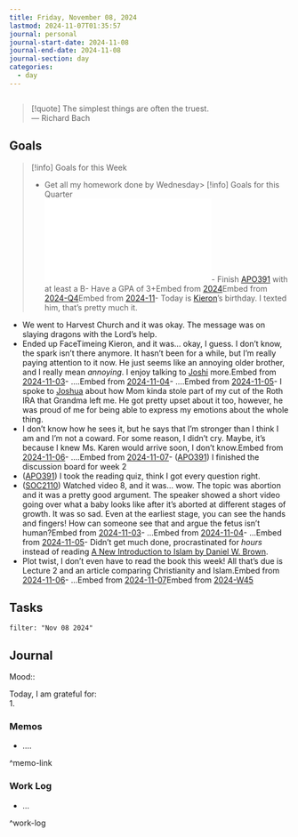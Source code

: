 ```yaml
---
title: Friday, November 08, 2024
lastmod: 2024-11-07T01:35:57
journal: personal
journal-start-date: 2024-11-08
journal-end-date: 2024-11-08
journal-section: day
categories:
  - day
---
```

  
```calendar-nav  
```  
  
> [!quote] The simplest things are often the truest.  
> — Richard Bach  
  
## Goals  
  
> [!info] Goals for this Week  
> - Get all my homework done by Wednesday> [!info] Goals for this Quarter  
> ![2024-Q4-link](2024-Q4.md#goals-link)- Finish [APO391](APO391.md) with at least a B- Have a GPA of 3+Embed from [2024]({{url}})Embed from [2024-Q4]({{url}})Embed from [2024-11]({{url}})- Today is [Kieron](Kieron.md)’s birthday. I texted him, that’s pretty much it.  
- We went to Harvest Church and it was okay. The message was on slaying dragons with the Lord’s help.  
- Ended up FaceTimeing Kieron, and it was… okay, I guess. I don’t know, the spark isn’t there anymore. It hasn’t been for a while, but I’m really paying attention to it now. He just seems like an annoying older brother, and I really mean *annoying*. I enjoy talking to [Joshi](Joshua%20Alejandro.md) more.Embed from [2024-11-03]({{url}})- ….Embed from [2024-11-04]({{url}})- ….Embed from [2024-11-05]({{url}})- I spoke to [Joshua](Joshua%20Alejandro.md) about how Mom kinda stole part of my cut of the Roth IRA that Grandma left me. He got pretty upset about it too, however, he was proud of me for being able to express my emotions about the whole thing.  
- I don’t know how he sees it, but he says that I’m stronger than I think I am and I’m not a coward. For some reason, I didn’t cry. Maybe, it’s because I knew Ms. Karen would arrive soon, I don’t know.Embed from [2024-11-06]({{url}})- ….Embed from [2024-11-07]({{url}})- ([APO391](APO391.md)) I finished the discussion board for week 2  
- ([APO391](APO391.md)) I took the reading quiz, think I got every question right.  
- ([SOC2110](SOC2110.md)) Watched video 8, and it was… wow. The topic was abortion and it was a pretty good argument. The speaker showed a short video going over what a baby looks like after it’s aborted at different stages of growth. It was so sad. Even at the earliest stage, you can see the hands and fingers! How can someone see that and argue the fetus isn’t human?Embed from [2024-11-03]({{url}})- …Embed from [2024-11-04]({{url}})- …Embed from [2024-11-05]({{url}})- Didn’t get much done, procrastinated for *hours* instead of reading [A New Introduction to Islam by Daniel W. Brown](Daniel%20W%20Brown%20-%20A%20New%20Introduction%20to%20Islam.md).  
- Plot twist, I don’t even have to read the book this week! All that’s due is Lecture 2 and an article comparing Christianity and Islam.Embed from [2024-11-06]({{url}})- …Embed from [2024-11-07]({{url}})Embed from [2024-W45](./2024-W45.md)  
  
## Tasks  
  
```todoist  
filter: "Nov 08 2024"    
```  
  
## Journal  
  
Mood::  
  
Today, I am grateful for:  
1.   
  
### Memos  
  
- ….  
  
^memo-link  
  
### Work Log  
  
- …  
  
^work-log  
